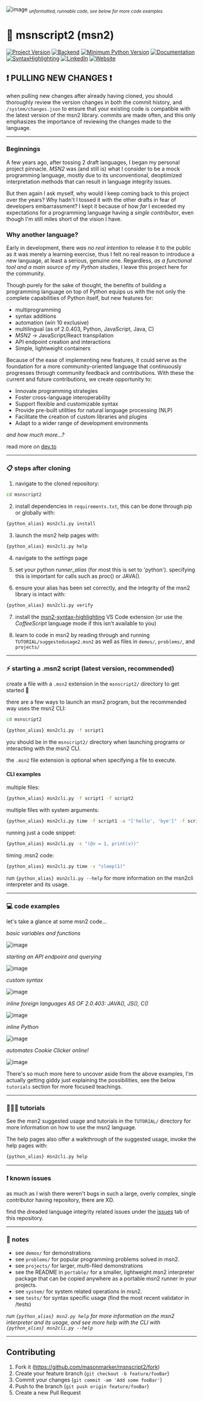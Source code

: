 ![image](https://github.com/user-attachments/assets/f1a5b992-ac77-4304-90e3-9d4f53d91000)
<sub>*unformatted, runnable code, see below for more code examples*</sub>


# 🚀 msnscript2 (msn2)

[![Project Version][version-image]][version-url]
[![Backend][backend-image]][backend-url]
[![Minimum Python Version][minimum-python]][repository-url]
[![Documentation][docs-image]][docs-url]
[![SyntaxHighlighting][syntax-highlighting]][syntax-highlighting-url]
[![LinkedIn][linkedin-shield]][linkedin-url]
[![Website][website-shield]][website-url]

## ❗ PULLING NEW CHANGES ❗

when pulling new changes after already having cloned, you should thoroughly review the version changes in both the commit history, and `/system/changes.json` to ensure that your existing code is compatible with the latest version of the msn2 library. commits are made often, and this only emphasizes the importance of reviewing the changes made to the language.

---

### Beginnings
A few years ago, after tossing 2 draft languages, I began my personal project pinnacle. _MSN2_ was (and still is) what I consider to be a mock programming language, mostly due to its unconventional, deoptimized interpretation methods that can result in language integrity issues.

But then again I ask myself, why would I keep coming back to this project over the years? Why hadn't I tossed it with the other drafts in fear of developers embarrassment? I kept it because of how _far_ I exceeded my expectations for a programming language having a _single contributor_, even though I'm still miles short of the vision I have.

### Why another language?
Early in development, there _was no real intention_ to release it to the public as it was merely a learning exercise, thus I felt no real reason to introduce a new language, at least a serious, genuine one. Regardless, _as a functional tool and a main source of my Python studies_, I leave this project here for the community. 

Though purely for the sake of thought, the benefits of building a programming language on top of Python equips us with the not only the complete capabilities of Python itself, but new features for:
- multiprogramming
- syntax additions
- automation (win 10 exclusive)
- multilingual (as of 2.0.403, Python, JavaScript, Java, C)
- _MSN2_ -> JavaScript/React transpilation
- API endpoint creation and interactions
- Simple, lightweight containers

Because of the ease of implementing new features, it could serve as the foundation for a more community-oriented language that continuously progresses through community feedback and contributions. With these the current and future contributions, we create opportunity to:
- Innovate programming strategies
- Foster cross-language interoperability
- Support flexible and customizable syntax
- Provide pre-built utilities for natural language processing (NLP)
- Facilitate the creation of custom libraries and plugins
- Adapt to a wider range of development environments

_and how much more...?_

read more on [dev.to](https://dev.to/masonmarker/msn2-an-experimental-programming-language-for-the-bold-developer-2b11)

---

### 📋 steps after cloning

1. navigate to the cloned repository:

```sh
cd msnscript2
```

2. install dependencies in `requirements.txt`, this can be done through pip or globally with:

```sh
{python_alias} msn2cli.py install
```

3. launch the msn2 help pages with:

```sh
{python_alias} msn2cli.py help
```

4. navigate to the _settings_ page

5. set your python _runner_alias_ (for most this is set to 'python'). specifying this is important for calls such as proc() or JAVA().

6. ensure your alias has been set correctly, and the integrity of the msn2 library is intact with:

```sh
{python_alias} msn2cli.py verify
```

7. install the [msn2-syntax-highlighting](https://marketplace.visualstudio.com/items?itemName=MasonMarker.msn2-syntax-highlighting) VS Code extension (or use the _CoffeeScript_ language mode if this isn't available to you)

8. learn to code in msn2 by reading through and running `TUTORIAL/suggestedusage2.msn2` as well as files in `demos/`, `problems/`, and `projects/`

---

### ⚡ starting a .msn2 script (latest version, recommended)

create a file with a `.msn2` extension in the `msnscript2/` directory to get started 🚀

there are a few ways to launch an msn2 program, but the recommended way uses the msn2 CLI:

```sh
cd msnscript2
```

```sh
{python_alias} msn2cli.py -f script1
```

you should be in the `msnscript2/` directory when launching programs or interacting with the msn2 CLI.

the `.msn2` file extension is optional when specifying a file to execute.

#### CLI examples

multiple files:

```sh
{python_alias} msn2cli.py -f script1 -f script2
```

<!--
##### multiple files with system arguments

- `{python_alias} msn2cli.py time -f script1 -a "['hello', 'bye']" -f script2 -a "'no way'"` -->

multiple files with system arguments:

```sh
{python_alias} msn2cli.py time -f script1 -a "['hello', 'bye']" -f script2 -a "'no way'"
```

running just a code snippet:

```sh
{python_alias} msn2cli.py -s "(@v = 1, print(v))"
```

timing .msn2 code:

```sh
{python_alias} msn2cli.py time -s "sleep(1)"
```

run `{python_alias} msn2cli.py --help` for more information on the msn2cli interpreter and its usage.

---

### 💻 code examples
let's take a glance at some msn2 code...

*basic variables and functions*

![image](https://github.com/user-attachments/assets/f1932e0a-7a80-49fb-a599-6c5ff1ac8984)

*starting an API endpoint and querying*

![image](https://github.com/user-attachments/assets/3cddfd61-c2ec-4971-a5c2-314278ed7e41)

*custom syntax*

![image](https://github.com/user-attachments/assets/cdbb0ffe-2d83-46ec-b7d8-df15b4205276)

*inline foreign languages*
*AS OF 2.0.403: JAVA(), JS(), C()*

![image](https://github.com/user-attachments/assets/7d12a698-0d12-45e4-99c7-db3f98d08b18)

*inline Python*

![image](https://github.com/user-attachments/assets/b8ba6317-cf16-4af3-b759-e81d30da7326)

*automates Cookie Clicker online!*

![image](https://github.com/user-attachments/assets/9afec34b-9a57-4821-a82f-e7bdc37b5685)

There's so much more here to uncover aside from the above examples, I'm actually getting giddy just explaining the possibilities, see the below `tutorials` section for more focused teachings.

---

### 👩🏼‍🏫 tutorials

See the msn2 suggested usage and tutorials in the `TUTORIAL/` directory for more information on how to use the msn2 language.

The help pages also offer a walkthrough of the suggested usage, invoke the help pages with:

```sh
{python_alias} msn2cli.py help
```

---

### ❗ known issues 

as much as I wish there weren't bugs in such a large, overly complex, single contributor having repository, there are XD.


find the dreaded language integrity related issues under the [issues](https://github.com/masonmarker/msnscript2/issues) tab of this repository.

---

### 📝 notes

- see `demos/` for demonstrations
- see `problems/` for popular programming problems solved in msn2.
- see `projects/` for larger, multi-filed demonstrations
- see the README in `portable/` for a smaller, lightweight msn2 interpreter package that can be copied anywhere as a portable msn2 runner in your projects.
- see `system/` for system related operations in msn2.
- see `tests/` for syntax specific usage (find the most recent validator in /tests)

*run `{python_alias} msn2.py help` for more information on the msn2 interpreter and its usage, and see more help with the CLI with `{python_alias} msn2cli.py --help`*

---

## Contributing

1. Fork it (<https://github.com/masonmarker/msnscript2/fork>)
2. Create your feature branch (`git checkout -b feature/fooBar`)
3. Commit your changes (`git commit -am 'Add some fooBar'`)
4. Push to the branch (`git push origin feature/fooBar`)
5. Create a new Pull Request

[repository-url]: https://github.com/masonmarker/msnscript2
[linkedin-url]: https://www.linkedin.com/in/masonmarker
[linkedin-shield]: https://img.shields.io/badge/-LinkedIn-black.svg?style=for-the-badge&logo=linkedin&colorB=555
[website-url]: https://masonmarker.com
[website-shield]: https://img.shields.io/badge/-portfolio-black.svg?style=for-the-badge&logo=Google-Chrome&colorB=555
[docs-url]: https://masonmarker.com/projects/msn2
[docs-image]: https://img.shields.io/badge/Docs-msn2<=2.0.401-blue?style=for-the-badge&logo=appveyor
[version-image]: https://img.shields.io/badge/Version-2.0.403-brightgreen?style=for-the-badge&logo=appveyor
[version-url]: https://img.shields.io/badge/version-1.0.0-green
[backend-image]: https://img.shields.io/badge/Backend-Python-blue?style=for-the-badge
[backend-url]: https://img.shields.io/badge/Backend-Python-blue?style=for-the-badge
[minimum-python]: https://img.shields.io/badge/Requires%20Python-3.8%2B-blue?style=for-the-badge
[syntax-highlighting]: https://img.shields.io/badge/Syntax%20Highlighting-%20VSCode%20Marketplace-orange?style=for-the-badge
[syntax-highlighting-url]: https://marketplace.visualstudio.com/items?itemName=MasonMarker.msn2-syntax-highlighting
